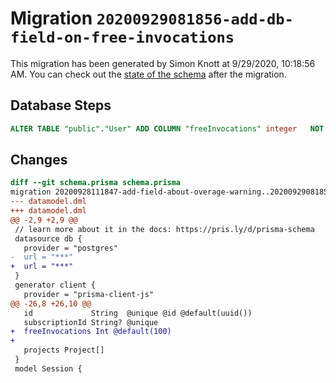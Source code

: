 # Migration `20200929081856-add-db-field-on-free-invocations`

This migration has been generated by Simon Knott at 9/29/2020, 10:18:56 AM.
You can check out the [state of the schema](./schema.prisma) after the migration.

## Database Steps

```sql
ALTER TABLE "public"."User" ADD COLUMN "freeInvocations" integer   NOT NULL DEFAULT 100
```

## Changes

```diff
diff --git schema.prisma schema.prisma
migration 20200928111847-add-field-about-overage-warning..20200929081856-add-db-field-on-free-invocations
--- datamodel.dml
+++ datamodel.dml
@@ -2,9 +2,9 @@
 // learn more about it in the docs: https://pris.ly/d/prisma-schema
 datasource db {
   provider = "postgres"
-  url = "***"
+  url = "***"
 }
 generator client {
   provider = "prisma-client-js"
@@ -26,8 +26,10 @@
   id             String  @unique @id @default(uuid())
   subscriptionId String? @unique
+  freeInvocations Int @default(100)
+
   projects Project[]
 }
 model Session {
```


